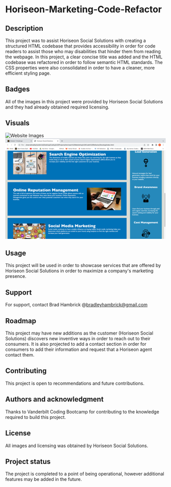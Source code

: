 # Horiseon-Marketing-Code-Refactor

## Description
This project was to assist Horiseon Social Solutions with creating a structured HTML codebase that provides accessibility in order for code readers to assist those who may disabilities that hinder them from reading the webpage.  In this project, a clear concise title was added and the HTML codebase was refactored in order to follow semantic HTML standards.  The CSS properties were also consolidated in order to have a cleaner, more efficient styling page.  

## Badges
All of the images in this project were provided by Horiseon Social Solutions and they had already obtained required licensing.

## Visuals
![Website Images](./assets/images/topscreen.png)
![Website Images](./assets/images/middlescreen.png)

## Usage
This project will be used in order to showcase services that are offered by Horiseon Social Solutions in order to maximize a company's marketing presence.

## Support
For support, contact Brad Hambrick @bradleyhambrick@gmail.com

## Roadmap
This project may have new additions as the customer (Horiseon Social Solutions) discovers new inventive ways in order to reach out to their consumers.  It is also projected to add a contact section in order for consumers to add their information and request that a Horiseon agent contact them.

## Contributing
This project is open to recommendations and future contributions.

## Authors and acknowledgment
Thanks to Vanderbilt Coding Bootcamp for contributing to the knowledge required to build this project.

## License
All images and licensing was obtained by Horiseon Social Solutions.

## Project status
The project is completed to a point of being operational, however additional features may be added in the future.  
